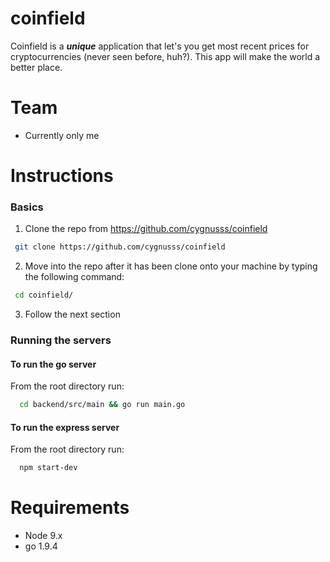 # coinfield

Coinfield is a _**unique**_ application that let's you get most recent prices for cryptocurrencies (never seen before, huh?). This app will make the world a better place.

# Team
  - Currently only me

# Instructions
 ### Basics

 1. Clone the repo from https://github.com/cygnusss/coinfield
 ```sh
  git clone https://github.com/cygnusss/coinfield
 ```
 2. Move into the repo after it has been clone onto your machine by typing the following command:
 ```sh
  cd coinfield/
 ```
 3. Follow the next section
 
 ### Running the servers
 
 #### To run the go server
 From the root directory run:
 ```sh
   cd backend/src/main && go run main.go
 ```
 #### To run the express server
 From the root directory run:
  ```sh
    npm start-dev
  ```


# Requirements

* Node 9.x 
* go 1.9.4
